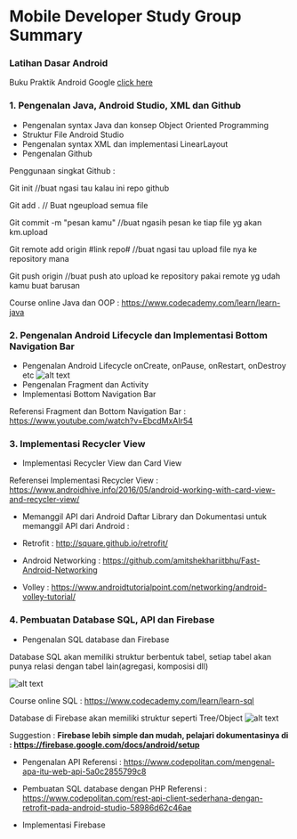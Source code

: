 # Mobile Developer Study Group Summary

### Latihan Dasar Android
Buku Praktik Android Google
[click here](https://google-developer-training.gitbooks.io/android-developer-fundamentals-course-practicals/content/idn/)


### 1. Pengenalan Java, Android Studio, XML dan Github
- Pengenalan syntax Java dan konsep Object Oriented Programming
- Struktur File Android Studio
- Pengenalan syntax XML dan implementasi LinearLayout
- Pengenalan Github

Penggunaan singkat Github : 

Git init //buat ngasi tau kalau ini repo github

Git add . // Buat ngeupload semua file

Git commit -m "pesan kamu" //buat ngasih pesan ke tiap file yg akan km.upload

Git remote add origin #link repo# //buat ngasi tau upload file nya ke repository mana

Git push origin //buat push ato upload ke repository pakai remote yg udah kamu buat barusan


Course online Java dan OOP : https://www.codecademy.com/learn/learn-java

### 2. Pengenalan Android Lifecycle dan Implementasi Bottom Navigation Bar
- Pengenalan Android Lifecycle
onCreate, onPause, onRestart, onDestroy etc
![alt text](https://cdn-images-1.medium.com/max/662/1*i0JwtQdvEbe6GDyjDztxSQ.png)
- Pengenalan Fragment dan Activity
- Implementasi Bottom Navigation Bar

Referensi Fragment dan Bottom Navigation Bar : https://www.youtube.com/watch?v=EbcdMxAIr54

### 3. Implementasi Recycler View
- Implementasi Recycler View dan Card View

Referensei Implementasi Recycler View : https://www.androidhive.info/2016/05/android-working-with-card-view-and-recycler-view/

- Memanggil API dari Android
Daftar Library dan Dokumentasi untuk memanggil API dari Android :

- Retrofit : http://square.github.io/retrofit/
- Android Networking : https://github.com/amitshekhariitbhu/Fast-Android-Networking
- Volley : https://www.androidtutorialpoint.com/networking/android-volley-tutorial/

### 4. Pembuatan Database SQL, API dan Firebase
- Pengenalan SQL database dan Firebase 

Database SQL akan memiliki struktur berbentuk tabel, setiap tabel akan punya relasi dengan tabel lain(agregasi, komposisi dll)

![alt text](https://i.stack.imgur.com/PsMH8.jpg)

Course online SQL : https://www.codecademy.com/learn/learn-sql

Database di Firebase akan memiliki struktur seperti Tree/Object
![alt text](https://i.stack.imgur.com/aWYFt.png)

Suggestion : **Firebase lebih simple dan mudah, pelajari dokumentasinya di : https://firebase.google.com/docs/android/setup**

- Pengenalan API
Referensi : https://www.codepolitan.com/mengenal-apa-itu-web-api-5a0c2855799c8

- Pembuatan SQL database dengan PHP
Referensi : https://www.codepolitan.com/rest-api-client-sederhana-dengan-retrofit-pada-android-studio-58986d62c46ae

- Implementasi Firebase